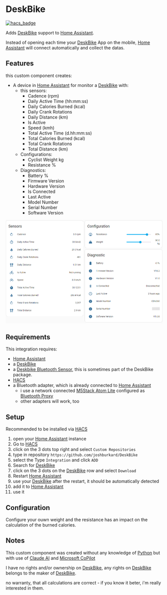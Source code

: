 # DeskBike

[![hacs_badge](https://img.shields.io/badge/HACS-Custom-41BDF5.svg)](https://github.com/hacs/integration)

Adds [DeskBike](https://deskbike.com/) support to [Home Assistant](https://www.home-assistant.io/).

Instead of opening each time your [DeskBike](https://deskbike.com/) App on the mobile, [Home Assistant](https://www.home-assistant.io/) will connect  automatically and collect the datas.

## Features

this custom component creates:

- A device in [Home Assistant](https://www.home-assistant.io/) for monitor a [DeskBike](https://deskbike.com/) with:
  - this sensors:
    - Cadence (rpm)
    - Daily Active Time (hh:mm:ss)
    - Daily Calories Burned (kcal)
    - Daily Crank Rotations
    - Daily Distance (km)
    - Is Active
    - Speed (kmh)
    - Total Active Time (d.hh:mm:ss)
    - Total Calories Burned (kcal)
    - Total Crank Rotations
    - Total Distance (km)
  - Configurations:
    - Cyclist Weight kg
    - Resistance %
  - Diagnostics:
    - Battery %
    - Firmware Version
    - Hardware Version
    - Is Connected
    - Last Active
    - Model Number
    - Serial Number
    - Software Version

![Alt text](doc/printscreen.png)

## Requirements

This integration requires:

- [Home Assistant](https://www.home-assistant.io/)
- a [DeskBike](https://deskbike.com)
- a [Deskbike Bluetooth Sensor](https://deskbike.com/en/product/deskbike-app-fiets-tracker-bluetooth-cadence-sensor/), this is sometimes part of the DeskBike package.
- [HACS](https://hacs.xyz)
- a Bluetooth adapter, which is already connected to [Home Assistant](https://www.home-assistant.io/)
  - i use a network connected [M5Stack Atom Lite](https://shop.m5stack.com/products/atom-lite-esp32-development-kit) configured as [Bluetooth Proxy](https://esphome.io/projects/index.html)
  - other adapters will work, too

## Setup

Recommended to be installed via [HACS](https://github.com/hacs/integration)

1. open your [Home Assistant](https://www.home-assistant.io/) instance
2. Go to [HACS](https://hacs.xyz)
3. click on the 3 dots top right and select `Custom Repositories`
4. type in repository `https://github.com/joshburkard/DeskBike`
5. select the Type `Integration` and click `ADD`
6. Search for [DeskBike](https://deskbike.com)
7. click on the 3 dots on the [DeskBike](https://deskbike.com) row and select `Download`
8. Restart [Home Assistant](https://www.home-assistant.io/)
9. use your [DeskBike](https://deskbike.com) after the restart, it should be automatically detected
10. add it to [Home Assistant](https://www.home-assistant.io/)
11. use it

## Configuration

Configure your ouwn weight and the resistance has an impact on the calculation of the burned calories.

## Notes

This custom component was created without any knowledge of [Python](https://www.python.org/) but with use of [Claude AI](https://claude.ai/) and [Microsoft CoPilot](https://copilot.cloud.microsoft/)

I have no rights and/or ownership on [DeskBike](https://deskbike.com/), any rights on [DeskBike](https://deskbike.com/) belongs to the maker of [DeskBike](https://deskbike.com/).

no warranty, that all calculations are correct - if you know it beter, i'm really interested in them.

